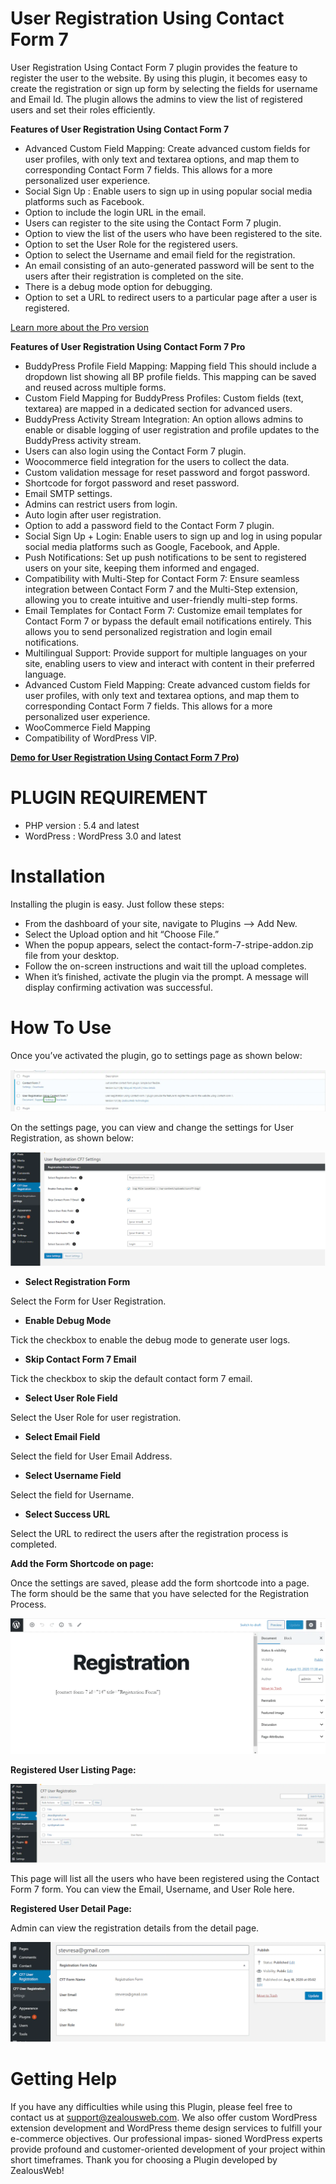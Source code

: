 # User Registration Using Contact Form 7 
User Registration Using Contact Form 7 plugin provides the feature to register the user to the website. By using this plugin, it becomes easy to create the registration or sign up form by selecting the fields for username and Email Id. The plugin allows the admins to view the list of registered users and set their roles efficiently.

**Features of User Registration Using Contact Form 7**

- Advanced Custom Field Mapping: Create advanced custom fields for user profiles, with only text and textarea options, and map them to corresponding Contact Form 7 fields. This allows for a more personalized user experience.
- Social Sign Up : Enable users to sign up in using popular social media platforms such as Facebook.
- Option to include the login URL in the email.
- Users can register to the site using the Contact Form 7 plugin.
- Option to view the list of the users who have been registered to the site.
- Option to set the User Role for the registered users.
- Option to select the Username and email field for the registration.
- An email consisting of an auto-generated password will be sent to the users after their registration is completed on the site.
- There is a debug mode option for debugging.
- Option to set a URL to redirect users to a particular page after a user is registered.

[Learn more about the Pro version](https://store.zealousweb.com/wordpress-plugins/user-registration-using-contact-form-7-pro)

**Features of User Registration Using Contact Form 7 Pro**

- BuddyPress Profile Field Mapping: Mapping field This should include a dropdown list showing all BP profile fields. This mapping can be saved and reused across multiple forms.
- Custom Field Mapping for BuddyPress Profiles: Custom fields (text, textarea) are mapped in a dedicated section for advanced users.
- BuddyPress Activity Stream Integration: An option allows admins to enable or disable logging of user registration and profile updates to the BuddyPress activity stream.
- Users can also login using the Contact Form 7 plugin.
- Woocommerce field integration for the users to collect the data.
- Custom validation message for reset password and forgot password.
- Shortcode for forgot password and reset password.
- Email SMTP settings.
- Admins can restrict users from login.
- Auto login after user registration.
- Option to add a password field to the Contact Form 7 plugin.
- Social Sign Up + Login: Enable users to sign up and log in using popular social media platforms such as Google, Facebook, and Apple.
- Push Notifications: Set up push notifications to be sent to registered users on your site, keeping them informed and engaged.
- Compatibility with Multi-Step for Contact Form 7: Ensure seamless integration between Contact Form 7 and the Multi-Step extension, allowing you to create intuitive and user-friendly multi-step forms.
- Email Templates for Contact Form 7: Customize email templates for Contact Form 7 or bypass the default email notifications entirely. This allows you to send personalized registration and login email notifications.
- Multilingual Support: Provide support for multiple languages on your site, enabling users to view and interact with content in their preferred language.
- Advanced Custom Field Mapping: Create advanced custom fields for user profiles, with only text and textarea options, and map them to corresponding Contact Form 7 fields. This allows for a more personalized user experience.
- WooCommerce Field Mapping
- Compatibility of WordPress VIP.

<strong>[Demo for User Registration Using Contact Form 7 Pro](https://demo.zealousweb.com/wordpress-plugins/user-registration-using-contact-form-7-pro/))</strong>

# PLUGIN REQUIREMENT
- PHP version : 5.4 and latest
- WordPress : WordPress 3.0 and latest

# Installation
Installing the plugin is easy. Just follow these steps:

- From the dashboard of your site, navigate to Plugins –> Add New.
- Select the Upload option and hit “Choose File.”
-  When the popup appears, select the contact-form-7-stripe-addon.zip file from your desktop.
- Follow the on-screen instructions and wait till the upload completes.
- When it’s finished, activate the plugin via the prompt. A message will display confirming activation was successful.


# How To Use


Once you’ve activated the plugin, go to settings page as shown below:

![Screenshot](resources/img/1.png)

On the settings page, you can view and change the settings for User Registration, as shown below:

![Screenshot](resources/img/2.png)

- **Select Registration Form**

Select the Form for User Registration.

- **Enable Debug Mode**

Tick the checkbox to enable the debug mode to generate user logs.

- **Skip Contact Form 7 Email**

Tick the checkbox to skip the default contact form 7 email.

- **Select User Role Field**

Select the User Role for user registration.

- **Select Email Field**

Select the field for User Email Address.

- **Select Username Field**


Select the field for Username.


- **Select Success URL**

Select the URL to redirect the users after the registration process is completed.


**Add the Form Shortcode on page:**


Once the settings are saved, please add the form shortcode into a page. The form should be the same that you have selected for the Registration Process.

![Screenshot](resources/img/3.png)

**Registered User Listing Page:**

![Screenshot](resources/img/4.png)

This page will list all the users who have been registered using the Contact Form 7 form. You can view the Email, Username, and User Role here.

**Registered User Detail Page:**


Admin can view the registration details from the detail page.

![Screenshot](resources/img/5.png)

# Getting Help


If you have any difficulties while using this Plugin, please feel free to contact us at support@zealousweb.com. We also offer custom WordPress extension development and WordPress theme design services to fulfill your e-commerce objectives. Our professional impas‐ sioned WordPress experts provide profound and customer-oriented development of your project within short timeframes. Thank you for choosing a Plugin developed by ZealousWeb!

